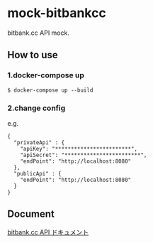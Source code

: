 # mock-bitbankcc

bitbank.cc API mock.

## How to use

### 1.docker-compose up

```
$ docker-compose up --build
```

### 2.change config
e.g.

```
{
  "privateApi" : {
    "apiKey": "************************",
    "apiSecret": "************************",
    "endPoint": "http://localhost:8080"
  },
  "publicApi" : {
    "endPoint": "http://localhost:8080"
  }
}
```
## Document
[bitbank.cc API ドキュメント](https://docs.bitbank.cc/)

